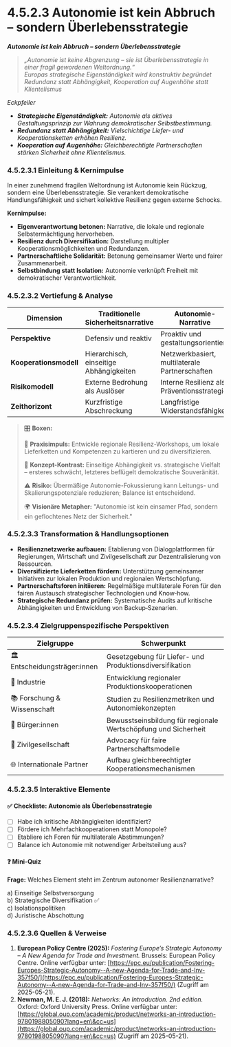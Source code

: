 # 4.5.2.3 Autonomie ist kein Abbruch – sondern Überlebensstrategie

_**Autonomie ist kein Abbruch – sondern Überlebensstrategie**_

> _„Autonomie ist keine Abgrenzung – sie ist Überlebensstrategie in einer fragil gewordenen Weltordnung.“_> \
> _Europas strategische Eigenständigkeit wird konstruktiv begründet_> \
> _Redundanz statt Abhängigkeit, Kooperation auf Augenhöhe statt Klientelismus_

_Eckpfeiler_

* _**Strategische Eigenständigkeit:** Autonomie als aktives Gestaltungsprinzip zur Wahrung demokratischer Selbstbestimmung._
* _**Redundanz statt Abhängigkeit:** Vielschichtige Liefer- und Kooperationsketten erhöhen Resilienz._
* _**Kooperation auf Augenhöhe:** Gleichberechtigte Partnerschaften stärken Sicherheit ohne Klientelismus._

### 4.5.2.3.1 Einleitung & Kernimpulse

In einer zunehmend fragilen Weltordnung ist Autonomie kein Rückzug, sondern eine Überlebensstrategie. Sie verankert demokratische Handlungsfähigkeit und sichert kollektive Resilienz gegen externe Schocks.

**Kernimpulse:**

* **Eigenverantwortung betonen:** Narrative, die lokale und regionale Selbstermächtigung hervorheben.
* **Resilienz durch Diversifikation:** Darstellung multipler Kooperationsmöglichkeiten und Redundanzen.
* **Partnerschaftliche Solidarität:** Betonung gemeinsamer Werte und fairer Zusammenarbeit.
* **Selbstbindung statt Isolation:** Autonomie verknüpft Freiheit mit demokratischer Verantwortlichkeit.

### 4.5.2.3.2 Vertiefung & Analyse

| Dimension              | Traditionelle Sicherheitsnarrative      | Autonomie-Narrative                            |
| ---------------------- | --------------------------------------- | ---------------------------------------------- |
| **Perspektive**        | Defensiv und reaktiv                    | Proaktiv und gestaltungsorientiert             |
| **Kooperationsmodell** | Hierarchisch, einseitige Abhängigkeiten | Netzwerkbasiert, multilaterale Partnerschaften |
| **Risikomodell**       | Externe Bedrohung als Auslöser          | Interne Resilienz als Präventionsstrategie     |
| **Zeithorizont**       | Kurzfristige Abschreckung               | Langfristige Widerstandsfähigkeit              |

> 🎛️ **Boxen:**
>
> 📌 **Praxisimpuls:** Entwickle regionale Resilienz-Workshops, um lokale Lieferketten und Kompetenzen zu kartieren und zu diversifizieren.
>
> 🧠 **Konzept-Kontrast:** Einseitige Abhängigkeit vs. strategische Vielfalt – ersteres schwächt, letzteres beflügelt demokratische Souveränität.
>
> ⚠️ **Risiko:** Übermäßige Autonomie-Fokussierung kann Leitungs- und Skalierungspotenziale reduzieren; Balance ist entscheidend.
>
> 🌍 **Visionäre Metapher:** "Autonomie ist kein einsamer Pfad, sondern ein geflochtenes Netz der Sicherheit."

### 4.5.2.3.3 Transformation & Handlungsoptionen

* **Resilienznetzwerke aufbauen:** Etablierung von Dialogplattformen für Regierungen, Wirtschaft und Zivilgesellschaft zur Dezentralisierung von Ressourcen.
* **Diversifizierte Lieferketten fördern:** Unterstützung gemeinsamer Initiativen zur lokalen Produktion und regionalen Wertschöpfung.
* **Partnerschaftsforen initiieren:** Regelmäßige multilaterale Foren für den fairen Austausch strategischer Technologien und Know‑how.
* **Strategische Redundanz prüfen:** Systematische Audits auf kritische Abhängigkeiten und Entwicklung von Backup‑Szenarien.

### 4.5.2.3.4 Zielgruppenspezifische Perspektiven

| Zielgruppe                    | Schwerpunkt                                                    |
| ----------------------------- | -------------------------------------------------------------- |
| 🏛️ Entscheidungsträger:innen | Gesetzgebung für Liefer- und Produktionsdiversifikation        |
| 💼 Industrie                  | Entwicklung regionaler Produktionskooperationen                |
| 📚 Forschung & Wissenschaft   | Studien zu Resilienzmetriken und Autonomiekonzepten            |
| 🧍 Bürger:innen               | Bewusstseinsbildung für regionale Wertschöpfung und Sicherheit |
| 🤝 Zivilgesellschaft          | Advocacy für faire Partnerschaftsmodelle                       |
| 🌐 Internationale Partner     | Aufbau gleichberechtigter Kooperationsmechanismen              |

### 4.5.2.3.5 Interaktive Elemente

#### ✅ Checkliste: Autonomie als Überlebensstrategie

* [ ] Habe ich kritische Abhängigkeiten identifiziert?
* [ ] Fördere ich Mehrfachkooperationen statt Monopole?
* [ ] Etabliere ich Foren für multilaterale Abstimmungen?
* [ ] Balance ich Autonomie mit notwendiger Arbeitsteilung aus?

#### ❓ Mini-Quiz

**Frage:** Welches Element steht im Zentrum autonomer Resilienznarrative?

a) Einseitige Selbstversorgung\
b) Strategische Diversifikation ✅\
c) Isolationspolitiken\
d) Juristische Abschottung

### 4.5.2.3.6 Quellen & Verweise

1. **European Policy Centre (2025):** _Fostering Europe’s Strategic Autonomy – A New Agenda for Trade and Investment._ Brussels: European Policy Centre. Online verfügbar unter: [https://epc.eu/publication/Fostering-Europes-Strategic-Autonomy--A-new-Agenda-for-Trade-and-Inv-357f50/](https://epc.eu/publication/Fostering-Europes-Strategic-Autonomy--A-new-Agenda-for-Trade-and-Inv-357f50/) (Zugriff am 2025-05-21).
2. **Newman, M. E. J. (2018):** _Networks: An Introduction. 2nd edition._ Oxford: Oxford University Press. Online verfügbar unter: [https://global.oup.com/academic/product/networks-an-introduction-9780198805090?lang=en\&cc=us](https://global.oup.com/academic/product/networks-an-introduction-9780198805090?lang=en\&cc=us) (Zugriff am 2025-05-21).

